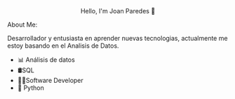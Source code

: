 <div align="center">
 Hello, I'm Joan Paredes 👋
</div>

About Me:
<p>
Desarrollador y entusiasta en aprender nuevas tecnologias, actualmente me estoy basando en el Analisis de Datos.
</p>
<ul>
 <li>📊 Análisis de datos</li>
 <li>🛢️SQL </li>
 <li>👨‍💻Software Developer </li>
 <li>🐍 Python </li>
 </ul>
<!--
**JoanBEnd/JoanBEnd** is a ✨ _special_ ✨ repository because its `README.md` (this file) appears on your GitHub profile.

Here are some ideas to get you started:

- 🔭 I’m currently working on ...
- 🌱 I’m currently learning ...
- 👯 I’m looking to collaborate on ...
- 🤔 I’m looking for help with ...
- 💬 Ask me about ...
- 📫 How to reach me: ...
- 😄 Pronouns: ...
- ⚡ Fun fact: ...
-->
